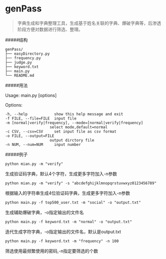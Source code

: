 # genPass
>字典生成和字典整理工具，生成基于姓名关联的字典、爆破字典等，后渗透阶段方便对数据进行筛选、整理。


#####结构

    genPass/
    ├── easyDirectory.py
    ├── frequency.py
    ├── judge.py
    ├── keyword.txt
    ├── main.py
    └── README.md

#####用法

Usage: main.py [options]

Options:

    -h, --help            show this help message and exit   
    -f FILE, --file=FILE  input file
    -m [normal|verify|frequency], --mode=[normal|verify|frequency]
                        select mode,default=normal
    -c CSV, --csv=CSV     set input file as csv format
    -o FILE, --output=FILE
                        output dirctory file
    -n NUM, --num=NUM     input number
  
  
#####例子

    python mian.py -m "verify"

生成验证码字典，默认4个字符，生成更多字符加入-n参数

    python mian.py -m "verify" -s "abcdefghijklmnopqrstuvwxyz0123456789"

根据输入的字符串生成4位验证码字典，生成更多字符加入-n参数

    python main.py -f top500_user.txt -m "social" -o "output.txt"

生成辅助爆破字典，-o指定输出的文件名

    python main.py -f keyword.txt -m "normal" -o "output.txt"

迭代生成字符字典，-o指定输出的文件名，默认是output.txt

    python main.py -f keyword.txt -m "frequency" -n 100

筛选使用最频繁使用的密码,-n指定要筛选的个数
